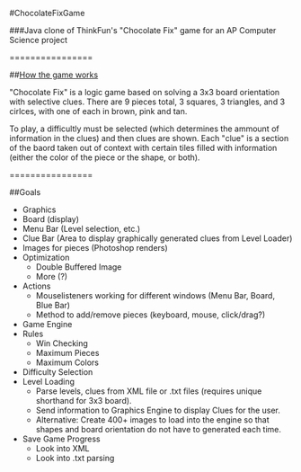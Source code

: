 #ChocolateFixGame

###Java clone of ThinkFun's "Chocolate Fix" game for an AP Computer Science project

================

##[How the game works](http://www.marblesthebrainstore.com/files/rules/Chocolate_Fix_Rules.pdf)

"Chocolate Fix" is a logic game based on solving a 3x3 board orientation with selective clues. There are 9 pieces total, 3
squares, 3 triangles, and 3 cirlces, with one of each in brown, pink and tan.

To play, a difficultly must be selected (which determines the ammount of information in the clues) and then clues are
shown. Each "clue" is a section of the baord taken out of context with certain tiles filled with information (either
the color of the piece or the shape, or both).

================

##Goals
 
 * Graphics
  * Board (display)
  * Menu Bar (Level selection, etc.)
  * Clue Bar (Area to display graphically generated clues from Level Loader)
  * Images for pieces (Photoshop renders)
  * Optimization
    * Double Buffered Image
    * More (?)
* Actions
  * Mouselisteners working for different windows (Menu Bar, Board, Blue Bar)
  * Method to add/remove pieces (keyboard, mouse, click/drag?)
 * Game Engine
  * Rules
    * Win Checking
    * Maximum Pieces
    * Maximum Colors
  * Difficulty Selection
  * Level Loading
    * Parse levels, clues from XML file or .txt files (requires unique shorthand for 3x3 board).
    * Send information to Graphics Engine to display Clues for the user.
    * Alternative: Create 400+ images to load into the engine so that shapes and board orientation do not have to generated each time.
  * Save Game Progress
    * Look into XML
    * Look into .txt parsing

